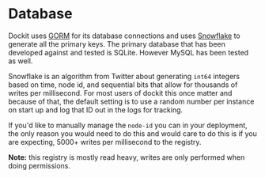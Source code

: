 # Database

Dockit uses [GORM](http://gorm.io) for its database connections and uses [Snowflake](https://github.com/bwmarrin/snowflake) to generate all the primary keys. The primary database that has been developed against and tested is SQLite. However MySQL has been tested as well.

Snowflake is an algorithm from Twitter about generating `int64` integers based on time, node id, and sequential bits that allow for thousands of writes per millisecond. For most users of dockit this once matter and because of that, the default setting is to use a random number per instance on start up and log that ID out in the logs for tracking.

If you'd like to manually manage the `node-id` you can in your deployment, the only reason you would need to do this and would care to do this is if you are expecting, 5000+ writes per millisecond to the registry.

**Note:** this registry is mostly read heavy, writes are only performed when doing permissions.
